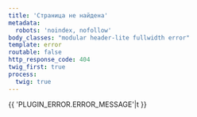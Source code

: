 ```yaml
---
title: 'Страница не найдена'
metadata:
  robots: 'noindex, nofollow'
body_classes: "modular header-lite fullwidth error"
template: error
routable: false
http_response_code: 404
twig_first: true
process:
  twig: true
---
```

{{ 'PLUGIN_ERROR.ERROR_MESSAGE'|t }}
